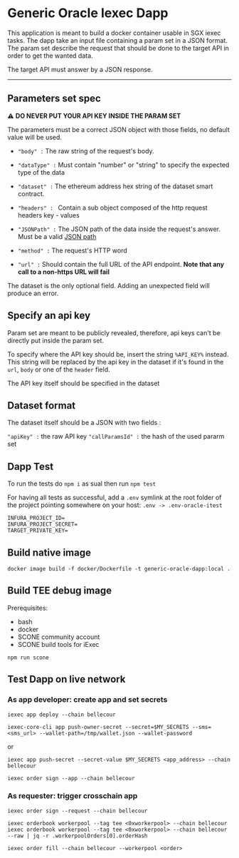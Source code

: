 # Generic Oracle Iexec Dapp

This application is meant to build a docker container usable in SGX iexec tasks. The dapp take an input file containing a param set in a JSON format. The param set describe the request that should be done to the target API in order to get the wanted data.

The target API must answer by a JSON response.

---

## Parameters set spec

⚠️ **DO NEVER PUT YOUR API KEY INSIDE THE PARAM SET**

The parameters must be a correct JSON object with those fields, no default value will be used.

- `"body" :` The raw string of the request's body.

- `"dataType" :` Must contain "number" or "string" to specify the expected type of the data

- `"dataset" :` The ethereum address hex string of the dataset smart contract.

- `"headers" : ` Contain a sub object composed of the http request headers key - values

- `"JSONPath" :` The JSON path of the data inside the request's answer. Must be a valid [JSON path](https://support.smartbear.com/alertsite/docs/monitors/api/endpoint/jsonpath.html)

- `"method" :` The request's HTTP word

- `"url" :` Should contain the full URL of the API endpoint. **Note that any call to a non-https URL will fail**

The dataset is the only optional field. Adding an unexpected field will produce an error.

## Specify an api key

Param set are meant to be publicly revealed, therefore, api keys can't be directly put inside the param set.

To specify where the API key should be, insert the string `%API_KEY%` instead. This string will be replaced by the api key in the dataset if it's found in the `url`, `body` or one of the `header` field.

The API key itself should be specified in the dataset

## Dataset format

The dataset itself should be a JSON with two fields :

`"apiKey" :` the raw API key
`"callParamsId" :` the hash of the used pararm set

## Dapp Test

To run the tests do `npm i` as sual then run `npm test`

For having all tests as successful, add a `.env` symlink at the root folder of the project pointing somewhere on your host:
`.env -> .env-oracle-itest`
```
INFURA_PROJECT_ID=
INFURA_PROJECT_SECRET=
TARGET_PRIVATE_KEY=
```

## Build native image

```
docker image build -f docker/Dockerfile -t generic-oracle-dapp:local .
```

## Build TEE debug image

Prerequisites:

- bash
- docker
- SCONE community account
- SCONE build tools for iExec

```
npm run scone
```

## Test Dapp on live network


### As app developer: create app and set secrets
```
iexec app deploy --chain bellecour
```

```
iexec-core-cli app push-owner-secret --secret=$MY_SECRETS --sms=<sms_url> --wallet-path=/tmp/wallet.json --wallet-password
```
or
```
iexec app push-secret --secret-value $MY_SECRETS <app_address> --chain bellecour
```

```
iexec order sign --app --chain bellecour
```

### As requester: trigger crosschain app

```
iexec order sign --request --chain bellecour
```
```
iexec orderbook workerpool --tag tee <0xworkerpool> --chain bellecour
iexec orderbook workerpool --tag tee <0xworkerpool> --chain bellecour --raw | jq -r .workerpoolOrders[0].orderHash
```
```
iexec order fill --chain bellecour --workerpool <order>
```